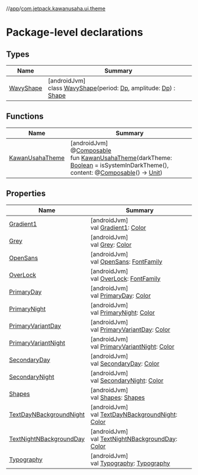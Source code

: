 //[app](../../index.md)/[com.jetpack.kawanusaha.ui.theme](index.md)

# Package-level declarations

## Types

| Name | Summary |
|---|---|
| [WavyShape](-wavy-shape/index.md) | [androidJvm]<br>class [WavyShape](-wavy-shape/index.md)(period: [Dp](https://developer.android.com/reference/kotlin/androidx/compose/ui/unit/Dp.html), amplitude: [Dp](https://developer.android.com/reference/kotlin/androidx/compose/ui/unit/Dp.html)) : [Shape](https://developer.android.com/reference/kotlin/androidx/compose/ui/graphics/Shape.html) |

## Functions

| Name | Summary |
|---|---|
| [KawanUsahaTheme](-kawan-usaha-theme.md) | [androidJvm]<br>@[Composable](https://developer.android.com/reference/kotlin/androidx/compose/runtime/Composable.html)<br>fun [KawanUsahaTheme](-kawan-usaha-theme.md)(darkTheme: [Boolean](https://kotlinlang.org/api/latest/jvm/stdlib/kotlin/-boolean/index.html) = isSystemInDarkTheme(), content: @[Composable](https://developer.android.com/reference/kotlin/androidx/compose/runtime/Composable.html)() -&gt; [Unit](https://kotlinlang.org/api/latest/jvm/stdlib/kotlin/-unit/index.html)) |

## Properties

| Name | Summary |
|---|---|
| [Gradient1](-gradient1.md) | [androidJvm]<br>val [Gradient1](-gradient1.md): [Color](https://developer.android.com/reference/kotlin/androidx/compose/ui/graphics/Color.html) |
| [Grey](-grey.md) | [androidJvm]<br>val [Grey](-grey.md): [Color](https://developer.android.com/reference/kotlin/androidx/compose/ui/graphics/Color.html) |
| [OpenSans](-open-sans.md) | [androidJvm]<br>val [OpenSans](-open-sans.md): [FontFamily](https://developer.android.com/reference/kotlin/androidx/compose/ui/text/font/FontFamily.html) |
| [OverLock](-over-lock.md) | [androidJvm]<br>val [OverLock](-over-lock.md): [FontFamily](https://developer.android.com/reference/kotlin/androidx/compose/ui/text/font/FontFamily.html) |
| [PrimaryDay](-primary-day.md) | [androidJvm]<br>val [PrimaryDay](-primary-day.md): [Color](https://developer.android.com/reference/kotlin/androidx/compose/ui/graphics/Color.html) |
| [PrimaryNight](-primary-night.md) | [androidJvm]<br>val [PrimaryNight](-primary-night.md): [Color](https://developer.android.com/reference/kotlin/androidx/compose/ui/graphics/Color.html) |
| [PrimaryVariantDay](-primary-variant-day.md) | [androidJvm]<br>val [PrimaryVariantDay](-primary-variant-day.md): [Color](https://developer.android.com/reference/kotlin/androidx/compose/ui/graphics/Color.html) |
| [PrimaryVariantNight](-primary-variant-night.md) | [androidJvm]<br>val [PrimaryVariantNight](-primary-variant-night.md): [Color](https://developer.android.com/reference/kotlin/androidx/compose/ui/graphics/Color.html) |
| [SecondaryDay](-secondary-day.md) | [androidJvm]<br>val [SecondaryDay](-secondary-day.md): [Color](https://developer.android.com/reference/kotlin/androidx/compose/ui/graphics/Color.html) |
| [SecondaryNight](-secondary-night.md) | [androidJvm]<br>val [SecondaryNight](-secondary-night.md): [Color](https://developer.android.com/reference/kotlin/androidx/compose/ui/graphics/Color.html) |
| [Shapes](-shapes.md) | [androidJvm]<br>val [Shapes](-shapes.md): [Shapes](https://developer.android.com/reference/kotlin/androidx/compose/material/Shapes.html) |
| [TextDayNBackgroundNight](-text-day-n-background-night.md) | [androidJvm]<br>val [TextDayNBackgroundNight](-text-day-n-background-night.md): [Color](https://developer.android.com/reference/kotlin/androidx/compose/ui/graphics/Color.html) |
| [TextNightNBackgroundDay](-text-night-n-background-day.md) | [androidJvm]<br>val [TextNightNBackgroundDay](-text-night-n-background-day.md): [Color](https://developer.android.com/reference/kotlin/androidx/compose/ui/graphics/Color.html) |
| [Typography](-typography.md) | [androidJvm]<br>val [Typography](-typography.md): [Typography](https://developer.android.com/reference/kotlin/androidx/compose/material/Typography.html) |
